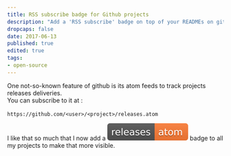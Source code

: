 ```yaml
---
title: RSS subscribe badge for Github projects
description: "Add a 'RSS subscribe' badge on top of your READMEs on github so people can be informed when new releases are shipped"
dropcaps: false
date: 2017-06-13
published: true
edited: true
tags:
- open-source
---
```

One not-so-known feature of github is its atom feeds to track projects releases deliveries.<br>
You can subscribe to it at :

`https://github.com/<user>/<project>/releases.atom`

I like that so much that I now add a ![releases badge](/public/img/posts/rss-badge.svg)
badge to all my projects to make that more visible.
